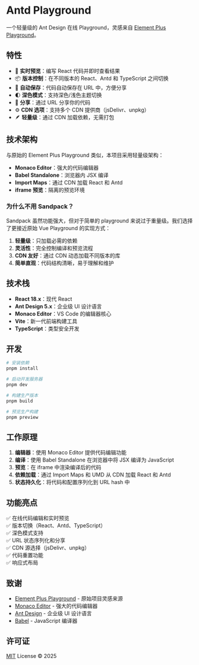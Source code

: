 # Antd Playground

一个轻量级的 Ant Design 在线 Playground，灵感来自 [Element Plus Playground](https://github.com/element-plus/element-plus-playground)。

## 特性

- 🎨 **实时预览**：编写 React 代码并即时查看结果
- 📦 **版本控制**：在不同版本的 React、Antd 和 TypeScript 之间切换
- 💾 **自动保存**：代码自动保存在 URL 中，方便分享
- 🌓 **深色模式**：支持深色/浅色主题切换
- 🔗 **分享**：通过 URL 分享你的代码
- ⚙️ **CDN 选项**：支持多个 CDN 提供商（jsDelivr、unpkg）
- 🪶 **轻量级**：通过 CDN 加载依赖，无需打包

## 技术架构

与原始的 Element Plus Playground 类似，本项目采用轻量级架构：

- **Monaco Editor**：强大的代码编辑器
- **Babel Standalone**：浏览器内 JSX 编译
- **Import Maps**：通过 CDN 加载 React 和 Antd
- **iframe 预览**：隔离的预览环境

### 为什么不用 Sandpack？

Sandpack 虽然功能强大，但对于简单的 playground 来说过于重量级。我们选择了更接近原始 Vue Playground 的实现方式：

1. **轻量级**：只加载必需的依赖
2. **灵活性**：完全控制编译和预览流程
3. **CDN 友好**：通过 CDN 动态加载不同版本的库
4. **简单直观**：代码结构清晰，易于理解和维护

## 技术栈

- **React 18.x**：现代 React 
- **Ant Design 5.x**：企业级 UI 设计语言
- **Monaco Editor**：VS Code 的编辑器核心
- **Vite**：新一代前端构建工具
- **TypeScript**：类型安全开发

## 开发

```bash
# 安装依赖
pnpm install

# 启动开发服务器
pnpm dev

# 构建生产版本
pnpm build

# 预览生产构建
pnpm preview
```

## 工作原理

1. **编辑器**：使用 Monaco Editor 提供代码编辑功能
2. **编译**：使用 Babel Standalone 在浏览器中将 JSX 编译为 JavaScript
3. **预览**：在 iframe 中渲染编译后的代码
4. **依赖加载**：通过 Import Maps 和 UMD 从 CDN 加载 React 和 Antd
5. **状态持久化**：将代码和配置序列化到 URL hash 中

## 功能亮点

✅ 在线代码编辑和实时预览  
✅ 版本切换（React、Antd、TypeScript）  
✅ 深色模式支持  
✅ URL 状态序列化和分享  
✅ CDN 源选择（jsDelivr、unpkg）  
✅ 代码重置功能  
✅ 响应式布局  

## 致谢

- [Element Plus Playground](https://github.com/element-plus/element-plus-playground) - 原始项目灵感来源
- [Monaco Editor](https://microsoft.github.io/monaco-editor/) - 强大的代码编辑器
- [Ant Design](https://ant.design/) - 企业级 UI 设计语言
- [Babel](https://babeljs.io/) - JavaScript 编译器

## 许可证

[MIT](./LICENSE) License © 2025
